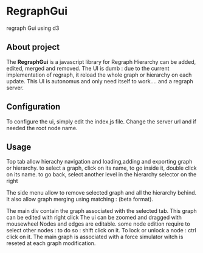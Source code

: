 # RegraphGui
regraph Gui using d3

## About project

The **RegraphGui** is a javascript library for Regraph
Hierarchy can be added, edited, merged and removed.
The UI is dumb : due to the current implementation of regraph, it reload the whole graph or hierarchy on each update.
This UI is autonomus and only need itself to work.... and a regraph server.

## Configuration
To configure the ui, simply edit the index.js file.
Change the server url and if needed the root node name.

## Usage

Top tab allow hierachy navigation and loading,adding and exporting graph or hierarchy.
to select a graph, click on its name, to go inside it, double click on its name. to go back, select another level in the hierarchy selector on the right

The side menu allow to remove selected graph and all the hierarchy behind.
It also allow graph merging using matching : (beta format).

The main div contain the graph associated with the selected tab.
This graph can be edited with right click
The ui can be zoomed and dragged with mousewheel
Nodes and edges are editable.
some node edition require to select other nodes : to do so : shift click on it.
To lock or unlock a node : ctrl click on it.
The main graph is associated with a force simulator witch is reseted at each graph modification.


